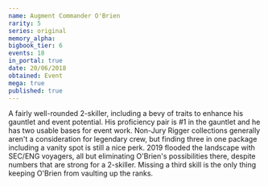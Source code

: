 ```yaml
---
name: Augment Commander O'Brien
rarity: 5
series: original
memory_alpha:
bigbook_tier: 6
events: 18
in_portal: true
date: 20/06/2018
obtained: Event
mega: true
published: true
---
```


A fairly well-rounded 2-skiller, including a bevy of traits to enhance his gauntlet and event potential. His proficiency pair is #1 in the gauntlet and he has two usable bases for event work. Non-Jury Rigger collections generally aren't a consideration for legendary crew, but finding three in one package including a vanity spot is still a nice perk. 2019 flooded the landscape with SEC/ENG voyagers, all but eliminating O'Brien's possibilities there, despite numbers that are strong for a 2-skiller. Missing a third skill is the only thing keeping O'Brien from vaulting up the ranks.
